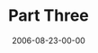 ---
layout: message
category: message
series: "Next Level: Greg Boyd"
title: "Part Three"
date: 2006-08-23-00-00
message_id: 530
audio: "http://s3.amazonaws.com/crossroads-media/messages/audio/KingdomNL3.mp3"
audio-duration: "52:55"
explicit: false
---